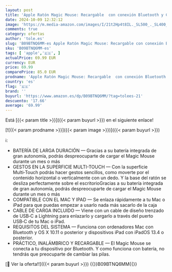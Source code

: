 ```yaml
---
layout: post
title: 'Apple Ratón Magic Mouse: Recargable  con conexión Bluetooth y Compatible con el Mac y iPad; Blanco  Superficie Multi-Touch'
date: 2024-10-09 12:32:12
image: 'https://m.media-amazon.com/images/I/21t2Hp4t8IL._SL500_._SL400_.jpg'
comments: true
category: ofertas
author: 'tole.es'
slug: 'B09BTNQ6MM-es Apple Ratón Magic Mouse: Recargable con conexión Bluetooth...'
sku: 'B09BTNQ6MM-es'
tags: [ 'apple','🇪🇸', ]
actualPrice: 69.99 EUR
currency: EUR
price: 69.99
comparePrice: 85.0 EUR
prodname: 'Apple Ratón Magic Mouse: Recargable  con conexión Bluetooth y Compatible con el Mac y iPad; Blanco  Superficie Multi-Touch'
country: 'es'
flag: '🇪🇸'
brand: ''
buyurl: 'https://www.amazon.es/dp/B09BTNQ6MM/?tag=tolees-21'
descuento: '17.66'
average: '69.99'
---
```


Está [{{< param title >}}]({{< param buyurl >}}) en el siguiente enlace!

[![{{< param prodname >}}]({{< param image >}})]({{< param buyurl >}})

ℹ️:

- BATERÍA DE LARGA DURACIÓN — Gracias a su batería integrada de gran autonomía, podrás despreocuparte de cargar el Magic Mouse durante un mes o más
- GESTOS EN LA SUPERFICIE MULTI-TOUCH — Con la superficie Multi‑Touch podrás hacer gestos sencillos, como moverte por el contenido horizontal o verticalmente con un dedo. Y la base del ratón se desliza perfectamente sobre el escritorioGracias a su batería integrada de gran autonomía, podrás despreocuparte de cargar el Magic Mouse durante un mes o más
- COMPATIBLE CON EL MAC Y IPAD — Se enlaza rápidamente a tu Mac o iPad para que puedas empezar a usarlo nada más sacarlo de la caja
- CABLE DE CARGA INCLUIDO — Viene con un cable de diseño trenzado de USB‑C a Lightning para enlazarlo y cargarlo a través del puerto USB‑C de tu Mac o iPad.
- REQUISITOS DEL SISTEMA — Funciona con ordenadores Mac con Bluetooth y OS X 10.11 o posterior y dispositivos iPad con iPadOS 13.4 o posterior.
- PRÁCTICO, INALÁMBRICO Y RECARGABLE — El Magic Mouse se conecta a tu dispositivo por Bluetooth. Y como funciona con batería, no tendrás que preocuparte de cambiar las pilas.

[🛒 Ver la oferta!!]({{< param buyurl >}})
{{<world>}}B09BTNQ6MM{{</world>}}
